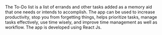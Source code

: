 The To-Do list is a list of errands and other tasks added as a memory aid that one needs or intends to accomplish.
The app can be used to increase productivity, stop you from forgetting things, helps prioritize tasks, manage tasks effectively, use time wisely, and improve time management as well as workflow.
The app is developed using React Js.